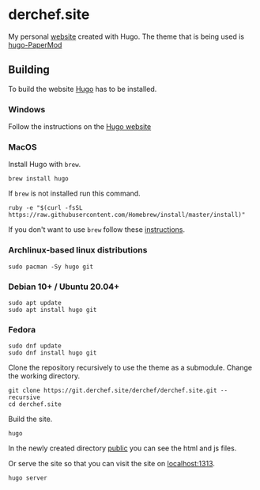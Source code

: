 # derchef.site

My personal [website](https://derchef.site) created with Hugo.
The theme that is being used is [hugo-PaperMod](https://github.com/adityatelange/hugo-PaperMod)

## Building

To build the website [Hugo](https://gohugo.io/getting-started/installing/#quick-install) has to be installed.

### Windows

Follow the instructions on the [Hugo website](https://gohugo.io/getting-started/installing#windows)

### MacOS

Install Hugo with `brew`.

```
brew install hugo
```

If `brew` is not installed run this command.

```
ruby -e "$(curl -fsSL https://raw.githubusercontent.com/Homebrew/install/master/install)"
```

If you don't want to use `brew` follow these [instructions](https://gohugo.io/getting-started/installing#install-hugo-from-tarball).

### Archlinux-based linux distributions

```
sudo pacman -Sy hugo git
```

### Debian 10+ / Ubuntu 20.04+

```
sudo apt update
sudo apt install hugo git
```

### Fedora

```
sudo dnf update
sudo dnf install hugo git
```

Clone the repository recursively to use the theme as a submodule.
Change the working directory.

```
git clone https://git.derchef.site/derchef/derchef.site.git --recursive
cd derchef.site
```

Build the site.

```
hugo
```

In the newly created directory [public](public) you can see the html and js files.

Or serve the site so that you can visit the site on [localhost:1313](localhost:1313).

```
hugo server
```
